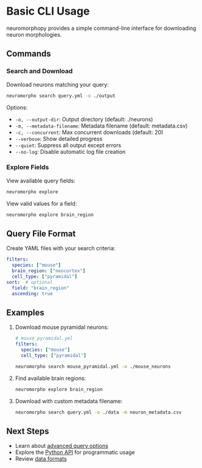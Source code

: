 # Basic CLI Usage

neuromorphopy provides a simple command-line interface for downloading neuron morphologies.

## Commands

### Search and Download

Download neurons matching your query:

```bash
neuromorpho search query.yml -o ./output
```

Options:

- `-o, --output-dir`: Output directory (default: ./neurons)
- `-m, --metadata-filename`: Metadata filename (default: metadata.csv)
- `-c, --concurrent`: Max concurrent downloads (default: 20)
- `--verbose`: Show detailed progress
- `--quiet`: Suppress all output except errors
- `--no-log`: Disable automatic log file creation

### Explore Fields

View available query fields:

```bash
neuromorpho explore
```

View valid values for a field:

```bash
neuromorpho explore brain_region
```

## Query File Format

Create YAML files with your search criteria:

```yaml
filters:
  species: ["mouse"]
  brain_region: ["neocortex"]
  cell_type: ["pyramidal"]
sort:  # optional
  field: "brain_region"
  ascending: true
```

## Examples

1. Download mouse pyramidal neurons:

    ```yaml
    # mouse_pyramidal.yml
    filters:
      species: ["mouse"]
      cell_type: ["pyramidal"]
    ```

    ```bash
    neuromorpho search mouse_pyramidal.yml -o ./mouse_neurons
    ```

2. Find available brain regions:

    ```bash
    neuromorpho explore brain_region
    ```

3. Download with custom metadata filename:

    ```bash
    neuromorpho search query.yml -o ./data -m neuron_metadata.csv
    ```

## Next Steps

- Learn about [advanced query options](advanced_options.md)
- Explore the [Python API](../api) for programmatic usage
- Review [data formats](../user_guide/data_formats.md)
